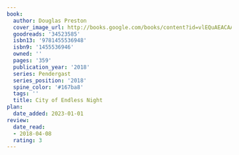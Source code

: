 ```yaml
---
book:
  author: Douglas Preston
  cover_image_url: http://books.google.com/books/content?id=vlEQuAEACAAJ&printsec=frontcover&img=1&zoom=1&source=gbs_api
  goodreads: '34523585'
  isbn13: '9781455536948'
  isbn9: '1455536946'
  owned: ''
  pages: '359'
  publication_year: '2018'
  series: Pendergast
  series_position: '2018'
  spine_color: '#167ba8'
  tags: ''
  title: City of Endless Night
plan:
  date_added: 2023-01-01
review:
  date_read:
  - 2018-04-08
  rating: 3
---
```

